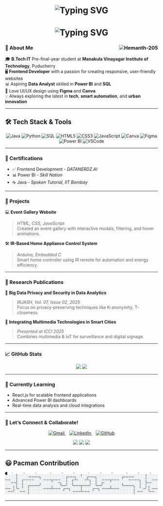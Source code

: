  <h1 align="center">
  <img src="https://readme-typing-svg.demolab.com?font=Fira+Code&weight=600&size=26&pause=1000&color=3DB2FF&center=true&vCenter=true&random=false&width=435&lines=Hi+%F0%9F%91%8B%2C+I'm+Hemanth+G;" alt="Typing SVG" />
</h1>
<h1 align="center">
  <img src="https://readme-typing-svg.demolab.com?font=Fira+Code&weight=600&size=26&pause=1000&color=3DB2FF&center=true&vCenter=true&random=false&width=600&lines=Frontend+Developer;UI%2FUX+Designer;Data+Analytics+Enthusiast" alt="Typing SVG" />
</h1>


### 🌟 About Me <img align="right" src="https://komarev.com/ghpvc/?username=Hemanth-205&label=Profile+Views&color=blue&style=plastic" alt="Hemanth-205" />

🎓 **B.Tech IT** Pre-final-year student at **Manakula Vinayagar Institute of Technology**, Puducherry  
🖥️ **Frontend Developer** with a passion for creating responsive, user-friendly websites  
📊 Aspiring **Data Analyst** skilled in **Power BI** and **SQL**  
🎨 Love UI/UX design using **Figma** and **Canva**  
💡 Always exploring the latest in **tech**, **smart automation**, and **urban innovation**

---
## 🛠 Tech Stack & Tools

<p align="center">
  <img src="https://cdn.jsdelivr.net/gh/devicons/devicon/icons/java/java-original.svg" height="40" alt="Java" />
  <img src="https://cdn.jsdelivr.net/gh/devicons/devicon/icons/python/python-original.svg" height="40" alt="Python" />
  <img src="https://cdn.simpleicons.org/mysql/4479A1" height="40" alt="SQL" />
  <img src="https://cdn.jsdelivr.net/gh/devicons/devicon/icons/html5/html5-original.svg" height="40" alt="HTML5" />
  <img src="https://cdn.jsdelivr.net/gh/devicons/devicon/icons/css3/css3-original.svg" height="40" alt="CSS3" />
  <img src="https://cdn.jsdelivr.net/gh/devicons/devicon/icons/javascript/javascript-original.svg" height="40" alt="JavaScript" />
  <img src="https://cdn.simpleicons.org/canva/00C4CC" height="40" alt="Canva" />
  <img src="https://cdn.simpleicons.org/figma/F24E1E" height="40" alt="Figma" />
  <img src="https://upload.wikimedia.org/wikipedia/commons/c/cf/New_Power_BI_Logo.svg" height="40" alt="Power BI" />
  <img src="https://cdn.jsdelivr.net/gh/devicons/devicon/icons/vscode/vscode-original.svg" height="40" alt="VSCode" />
</p>


---

### 🏅 Certifications

- ✅ Frontend Development - *DATANERDZ.AI*  
- 📊 Power BI - *Skill Nation*  
- ☕ Java - *Spoken Tutorial, IIT Bombay*

---

### 🚀 Projects

💻 **Event Gallery Website**  
> _HTML, CSS, JavaScript_  
> Created an event gallery with interactive modals, filtering, and hover animations.

🛠️ **IR-Based Home Appliance Control System**  
> _Arduino, Embedded C_  
> Smart home controller using IR remote for automation and energy efficiency.

---

### 📰 Research Publications

📘 **Big Data Privacy and Security in Data Analytics**  
> _IRJASH, Vol. 07, Issue 02, 2025_  
> Focus on privacy-preserving techniques like K-anonymity, T-closeness.

📘 **Integrating Multimedia Technologies in Smart Cities**  
> _Presented at ICCI 2025_  
> Combines multimedia & IoT for surveillance and digital signage.

---

### 📈 GitHub Stats

<p align="center">
  <img src="https://github-readme-stats.vercel.app/api?username=Hemanth-205&show_icons=true&theme=react" height="150" />
  <img src="https://github-readme-stats.vercel.app/api/top-langs/?username=Hemanth-205&layout=compact&theme=react" height="150"/>
</p>

---

### 🌱 Currently Learning

- React.js for scalable frontend applications  
- Advanced Power BI dashboards  
- Real-time data analysis and cloud integrations  

---

### 🔗 Let’s Connect & Collaborate!

<p align="center">
  <!-- Gmail -->
  <a href="mailto:grhemanth26@gmail.com">
    <img src="https://img.icons8.com/fluency/48/gmail.png" height="40" alt="Gmail" title="Send me an Email" />
  </a>&nbsp;&nbsp;

  <!-- LinkedIn -->
  <a href="https://www.linkedin.com/in/hemanth-g25" target="_blank">
    <img src="https://img.icons8.com/fluency/48/linkedin.png" height="40" alt="LinkedIn" title="Connect on LinkedIn" />
  </a>&nbsp;&nbsp;

  <!-- GitHub -->
  <a href="https://github.com/Hemanth-205" target="_blank">
    <img src="https://img.icons8.com/ios-glyphs/50/000000/github.png" height="40" alt="GitHub" title="Check out my GitHub" />
  </a>
</p>

<p align="center">
  <a href="mailto:grhemanth26@gmail.com"><img src="https://img.shields.io/badge/Email-D14836?style=for-the-badge&logo=gmail&logoColor=white" /></a>
  <a href="https://www.linkedin.com/in/hemanth-g25"><img src="https://img.shields.io/badge/LinkedIn-0077B5?style=for-the-badge&logo=linkedin&logoColor=white" /></a>
  <a href="https://github.com/Hemanth-205"><img src="https://img.shields.io/badge/GitHub-100000?style=for-the-badge&logo=github&logoColor=white" /></a>
</p>

---


## 😃 Pacman Contribution

<p align="center">
  <picture>
  <source media="(prefers-color-scheme: dark)" srcset="https://raw.githubusercontent.com/Guhan-N/Guhan-N/output/pacman-contribution-graph-dark.svg">
  <source media="(prefers-color-scheme: light)" srcset="https://raw.githubusercontent.com/Guhan-N/Guhan-N/output/pacman-contribution-graph.svg">
  <img alt="pacman contribution graph" src="https://raw.githubusercontent.com/Guhan-N/Guhan-N/output/pacman-contribution-graph.svg">
</picture>
</p>

---
